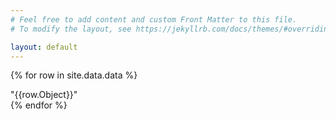 ```yaml
---
# Feel free to add content and custom Front Matter to this file.
# To modify the layout, see https://jekyllrb.com/docs/themes/#overriding-theme-defaults

layout: default
---
```


{% for row in site.data.data %}
  <div>
    "{{row.Object}}"
  </div>
{% endfor %}
